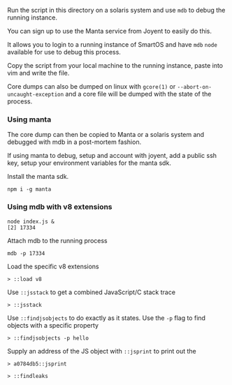 Run the script in this directory on a solaris system and use `mdb` to debug the running instance.

You can sign up to use the Manta service from Joyent to easily do this.

It allows you to login to a running instance of SmartOS and have `mdb` `node` available for use to debug this process.

Copy the script from your local machine to the running instance, paste into vim and write the file.

Core dumps can also be dumped on linux with `gcore(1)` or `--abort-on-uncaught-exception` and a core file will be dumped with the state of the process.

### Using manta

The core dump can then be copied to Manta or a solaris system and debugged with mdb in a post-mortem fashion.

If using manta to debug, setup and account with joyent, add a public ssh key, setup your environment variables for the manta sdk.

Install the manta sdk.

```
npm i -g manta
```

### Using mdb with v8 extensions

```
node index.js &
[2] 17334
```

Attach mdb to the running process

```
mdb -p 17334
```

Load the specific v8 extensions

```
> ::load v8
```

Use `::jsstack` to get a combined JavaScript/C stack trace

```
> ::jsstack
```

Use `::findjsobjects` to do exactly as it states. Use the `-p` flag to find objects with a specific property
```
> ::findjsobjects -p hello
```

Supply an address of the JS object with `::jsprint` to print out the

```
> a0784db5::jsprint
```

```
> ::findleaks
```
